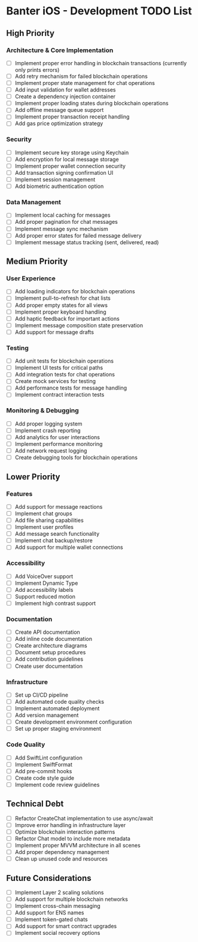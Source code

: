 # Banter iOS - Development TODO List

## High Priority

### Architecture & Core Implementation
- [ ] Implement proper error handling in blockchain transactions (currently only prints errors)
- [ ] Add retry mechanism for failed blockchain operations
- [ ] Implement proper state management for chat operations
- [ ] Add input validation for wallet addresses
- [ ] Create a dependency injection container
- [ ] Implement proper loading states during blockchain operations
- [ ] Add offline message queue support
- [ ] Implement proper transaction receipt handling
- [ ] Add gas price optimization strategy

### Security
- [ ] Implement secure key storage using Keychain
- [ ] Add encryption for local message storage
- [ ] Implement proper wallet connection security
- [ ] Add transaction signing confirmation UI
- [ ] Implement session management
- [ ] Add biometric authentication option

### Data Management
- [ ] Implement local caching for messages
- [ ] Add proper pagination for chat messages
- [ ] Implement message sync mechanism
- [ ] Add proper error states for failed message delivery
- [ ] Implement message status tracking (sent, delivered, read)

## Medium Priority

### User Experience
- [ ] Add loading indicators for blockchain operations
- [ ] Implement pull-to-refresh for chat lists
- [ ] Add proper empty states for all views
- [ ] Implement proper keyboard handling
- [ ] Add haptic feedback for important actions
- [ ] Implement message composition state preservation
- [ ] Add support for message drafts

### Testing
- [ ] Add unit tests for blockchain operations
- [ ] Implement UI tests for critical paths
- [ ] Add integration tests for chat operations
- [ ] Create mock services for testing
- [ ] Add performance tests for message handling
- [ ] Implement contract interaction tests

### Monitoring & Debugging
- [ ] Add proper logging system
- [ ] Implement crash reporting
- [ ] Add analytics for user interactions
- [ ] Implement performance monitoring
- [ ] Add network request logging
- [ ] Create debugging tools for blockchain operations

## Lower Priority

### Features
- [ ] Add support for message reactions
- [ ] Implement chat groups
- [ ] Add file sharing capabilities
- [ ] Implement user profiles
- [ ] Add message search functionality
- [ ] Implement chat backup/restore
- [ ] Add support for multiple wallet connections

### Accessibility
- [ ] Add VoiceOver support
- [ ] Implement Dynamic Type
- [ ] Add accessibility labels
- [ ] Support reduced motion
- [ ] Implement high contrast support

### Documentation
- [ ] Create API documentation
- [ ] Add inline code documentation
- [ ] Create architecture diagrams
- [ ] Document setup procedures
- [ ] Add contribution guidelines
- [ ] Create user documentation

### Infrastructure
- [ ] Set up CI/CD pipeline
- [ ] Add automated code quality checks
- [ ] Implement automated deployment
- [ ] Add version management
- [ ] Create development environment configuration
- [ ] Set up proper staging environment

### Code Quality
- [ ] Add SwiftLint configuration
- [ ] Implement SwiftFormat
- [ ] Add pre-commit hooks
- [ ] Create code style guide
- [ ] Implement code review guidelines

## Technical Debt
- [ ] Refactor CreateChat implementation to use async/await
- [ ] Improve error handling in infrastructure layer
- [ ] Optimize blockchain interaction patterns
- [ ] Refactor Chat model to include more metadata
- [ ] Implement proper MVVM architecture in all scenes
- [ ] Add proper dependency management
- [ ] Clean up unused code and resources

## Future Considerations
- [ ] Implement Layer 2 scaling solutions
- [ ] Add support for multiple blockchain networks
- [ ] Implement cross-chain messaging
- [ ] Add support for ENS names
- [ ] Implement token-gated chats
- [ ] Add support for smart contract upgrades
- [ ] Implement social recovery options 